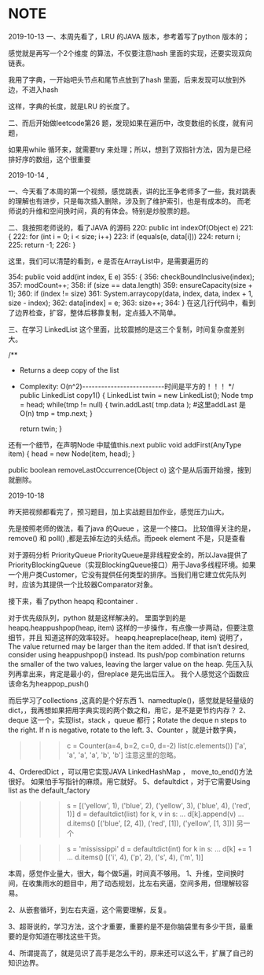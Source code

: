 ﻿# NOTE
2019-10-13 
一、本周先看了，LRU 的JAVA 版本，参考着写了python 版本的；

感觉就是再写一个2个维度 的算法，不仅要注意hash 里面的实现，还要实现双向链表。

我用了字典，一开始吧头节点和尾节点放到了hash 里面，后来发现可以放到外边，不进入hash

这样，字典的长度，就是LRU 的长度了。


二、而后开始做leetcode第26 题，发现如果在遍历中，改变数组的长度，就有问题，

如果用while 循环来，就需要try 来处理；所以，想到了双指针方法，因为是已经排好序的数组，这个很重要

2019-10-14 ,

一、今天看了本周的第一个视频，感觉跳表，讲的比王争老师多了一些，我对跳表的理解也有进步，只是每次插入删除，涉及到了维护索引，也是有成本的。
而老师说的升维和空间换时间，真的有体会。特别是炒股票的题。

二、我按照老师说的，看了JAVA 的源码
 220:   public int indexOf(Object e)
 221:   {
 222:     for (int i = 0; i < size; i++)
 223:       if (equals(e, data[i]))
 224:         return i;
 225:     return -1;
 226:   }

这里，我们可以清楚的看到，e 是否在ArrayList中，是需要遍历的

 354:   public void add(int index, E e)
 355:   {
 356:     checkBoundInclusive(index);
 357:     modCount++;
 358:     if (size == data.length)
 359:       ensureCapacity(size + 1);
 360:     if (index != size)
 361:       System.arraycopy(data, index, data, index + 1, size - index);
 362:     data[index] = e;
 363:     size++;
 364:   }
在这几行代码中，看到了边界检查，扩容，整体后移靠复制，定点插入不简单。

三、在学习  LinkedList<AnyType> 这个里面，比较震撼的是这三个复制，时间复杂度差别大。 

/**
   *  Returns a deep copy of the list
   *  Complexity: O(n^2)--------------------------时间是平方的！！！
   */
   public  LinkedList<AnyType> copy1()
   {
      LinkedList<AnyType> twin = new LinkedList<AnyType>();
      Node<AnyType> tmp = head;
      while(tmp != null)
      {
         twin.addLast( tmp.data );  #这里addLast 是O(n)
         tmp = tmp.next;
      }

      return twin;
   }

还有一个细节，在声明Node 中赋值this.next
   public void addFirst(AnyType item)
   {
      head = new Node<AnyType>(item, head);
   }

public boolean removeLastOccurrence(Object o) 这个是从后面开始搜，搜到就删除。 




2019-10-18 

昨天把视频都看完了，预习题目，加上实战题目加作业，感觉压力山大。

先是按照老师的做法，看了java 的Queue ，这是一个接口。
比较值得关注的是，remove() 和 poll() ,都是去掉左边的头结点。而peek element 不是，只是查看


对于源码分析 PriorityQueue
PriorityQueue是非线程安全的，所以Java提供了PriorityBlockingQueue（实现BlockingQueue接口）用于Java多线程环境。如果一个用户类Customer，它没有提供任何类型的排序。当我们用它建立优先队列时，应该为其提供一个比较器Comparator对象。

 

接下来，看了python heapq 和container .

对于优先级队列，python 就是这样解决的。
里面学到的是 heapq.heappushpop(heap, item) 这样的一步操作，有点像一步两动，但要注意细节，并且
知道这样的效率较好。
heapq.heapreplace(heap, item) 说明了，
The value returned may be larger than the item added. If that isn’t desired, consider using heappushpop() instead. Its push/pop combination returns the smaller of the two values, leaving the larger value on the heap.
先压入队列再拿出来，肯定是最小的，但replace 是先出后压入。 我个人感觉这个函数应该命名为heappop_push()

而后学习了collections ,这真的是个好东西
1、namedtuple()，感觉就是轻量级的dict，，我再想如果把用字典实现的两个数之和，用它，是不是更节约内存？
2、deque 这一个，实现list，stack ，queue 都行；Rotate the deque n steps to the right. If n is negative, rotate to the left.
3、Counter ，就是计数字典，
>>> c = Counter(a=4, b=2, c=0, d=-2)
>>> list(c.elements())
['a', 'a', 'a', 'a', 'b', 'b']  注意这里的忽略。

4、OrderedDict ，可以用它实现JAVA LinkedHashMap ， move_to_end()方法很好。
   如果怕手写指针的麻烦。用它就好。
5、defaultdict ，对于它需要Using list as the default_factory 
>>> s = [('yellow', 1), ('blue', 2), ('yellow', 3), ('blue', 4), ('red', 1)]
>>> d = defaultdict(list)
>>> for k, v in s:
...     d[k].append(v)
...
>>> d.items()
[('blue', [2, 4]), ('red', [1]), ('yellow', [1, 3])]
另一个

>>> s = 'mississippi'
>>> d = defaultdict(int)
>>> for k in s:
...     d[k] += 1
...
>>> d.items()
[('i', 4), ('p', 2), ('s', 4), ('m', 1)]


本周，感觉作业量大，很大，每个做5遍，时间真不够用。
1、升维，空间换时间，在收集雨水的题目中，用了动态规划，比左右夹逼，空间多用，但理解较容易。

2、从嵌套循环，到左右夹逼，这个需要理解，反复。

3、超哥说的，学习方法，这个才重要，重要的是不是你脑袋里有多少干货，最重要的是你知道在哪找这些干货。

4、所谓提高了，就是见识了高手是怎么干的，原来还可以这么干，扩展了自己的知识边界。



